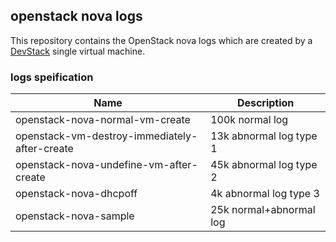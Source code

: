 ## openstack nova logs

This repository contains the OpenStack nova logs which are created by a [DevStack](https://docs.openstack.org/devstack/latest/) single virtual machine.  

### logs speification 

| Name                                          | Description             |
|-----------------------------------------------|-------------------------|
| openstack-nova-normal-vm-create               | 100k normal log         |
| openstack-vm-destroy-immediately-after-create | 13k abnormal log type 1 |
| openstack-nova-undefine-vm-after-create       | 45k abnormal log type 2 |
| openstack-nova-dhcpoff                        | 4k abnormal log type 3  |
| openstack-nova-sample                         | 25k normal+abnormal log |
